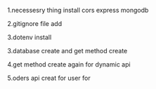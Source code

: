 1.necessesry thing install cors express mongodb

2.gitignore file add

3.dotenv install

3.database create and get method create 

4.get method create again for dynamic api

5.oders api creat for user for